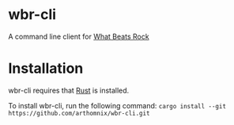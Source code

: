 # wbr-cli

A command line client for [What Beats Rock](https://www.whatbeatsrock.com)

# Installation
wbr-cli requires that [Rust](https://www.rust-lang.org/learn/get-started) is installed.

To install wbr-cli, run the following command: `cargo install --git https://github.com/arthomnix/wbr-cli.git`
